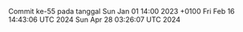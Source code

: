 Commit ke-55 pada tanggal Sun Jan 01 14:00 2023 +0100
Fri Feb 16 14:43:06 UTC 2024
Sun Apr 28 03:26:07 UTC 2024
